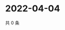 # 2022-04-04

共 0 条

<!-- BEGIN WEIBO -->
<!-- 最后更新时间 Mon Apr 04 2022 14:01:39 GMT+0800 (China Standard Time) -->

<!-- END WEIBO -->

